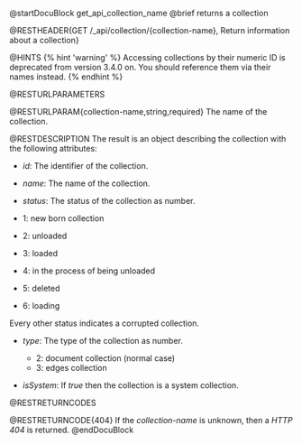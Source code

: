 
@startDocuBlock get_api_collection_name
@brief returns a collection

@RESTHEADER{GET /_api/collection/{collection-name}, Return information about a collection}

@HINTS
{% hint 'warning' %}
Accessing collections by their numeric ID is deprecated from version 3.4.0 on.
You should reference them via their names instead.
{% endhint %}

@RESTURLPARAMETERS

@RESTURLPARAM{collection-name,string,required}
The name of the collection.

@RESTDESCRIPTION
The result is an object describing the collection with the following
attributes:

- *id*: The identifier of the collection.

- *name*: The name of the collection.

- *status*: The status of the collection as number.
 - 1: new born collection
 - 2: unloaded
 - 3: loaded
 - 4: in the process of being unloaded
 - 5: deleted
 - 6: loading

Every other status indicates a corrupted collection.

- *type*: The type of the collection as number.
  - 2: document collection (normal case)
  - 3: edges collection

- *isSystem*: If *true* then the collection is a system collection.

@RESTRETURNCODES

@RESTRETURNCODE{404}
If the *collection-name* is unknown, then a *HTTP 404* is
returned.
@endDocuBlock

